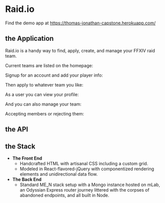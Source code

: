 # Raid.io

Find the demo app at https://thomas-jonathan-capstone.herokuapp.com/

## the Application

Raid.io is a handy way to find, apply, create, and manage your FFXIV raid team.

Current teams are listed on the homepage:

Signup for an account and add your player info:

Then apply to whatever team you like:

As a user you can view your profile:

And you can also manage your team:

Accepting members or rejecting them:

## the API

## the Stack

* **The Front End**
  * Handcrafted HTML with artisanal CSS including a custom grid.
  * Modeled in React-flavored-jQuery with componentized rendering elements and unidirectional data flow.
* **The Back End**
  * Standard ME_N stack setup with a Mongo instance hosted on mLab, an Odyssian Express router journey littered with the corpses of abandoned endpoints, and all built in Node.
